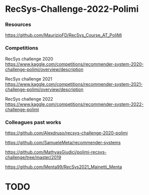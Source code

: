 # RecSys-Challenge-2022-Polimi

### Resources 

https://github.com/MaurizioFD/RecSys_Course_AT_PoliMi

### Competitions 
RecSys challenge 2020 https://www.kaggle.com/competitions/recommender-system-2020-challenge-polimi/overview/description

RecSys challenge 2021 https://www.kaggle.com/competitions/recommender-system-2021-challenge-polimi/overview/description

  


RecSys challenge 2022 https://www.kaggle.com/competitions/recommender-system-2022-challenge-polimi


### Colleagues past works

https://github.com/Alexdruso/recsys-challenge-2020-polimi

https://github.com/SamueleMeta/recommender-systems

https://github.com/MathyasGiudici/polimi-recsys-challenge/tree/master/2019

https://github.com/Menta99/RecSys2021_Mainetti_Menta

# TODO



